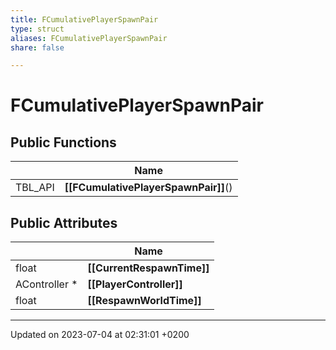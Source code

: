 ```yaml
---
title: FCumulativePlayerSpawnPair
type: struct
aliases: FCumulativePlayerSpawnPair
share: false

---
```


# FCumulativePlayerSpawnPair





## Public Functions

|                | Name           |
| -------------- | -------------- |
| TBL_API | **[[FCumulativePlayerSpawnPair]]**() |

## Public Attributes

|                | Name           |
| -------------- | -------------- |
| float | **[[CurrentRespawnTime]]**  |
| AController * | **[[PlayerController]]**  |
| float | **[[RespawnWorldTime]]**  |

-------------------------------

Updated on 2023-07-04 at 02:31:01 +0200